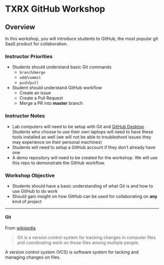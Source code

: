# TXRX GitHub Workshop
## Overview
In this workshop, you will  introduce students to GitHub, the most popular git SaaS product for collaboration. 

### Instructor Priorities
* Students should understand basic Git commands
	* `branch`/`merge`
	* `add`/`commit`
	* `push`/`pull`
* Student should understand GitHub workflow
	* Create an issue 
	* Create a Pull Request 
	* Merge a PR into **master** branch
	
### Instructor Notes
* Lab computers will need to be setup with Git and [GitHub Desktop](https://desktop.github.com/) . Students who choose to use their own laptops will need to have these tools installed as well (we will not be able to troubleshoot issues they may experience on their personal machines)
* Students will need to setup a GitHub account if they don’t already have one
* A demo repository will need to be created for the workshop. We will use this repo to demonstrate the GitHub workflow. 
### Workshop Objective
* Students should have a basic understanding of what Git is and how to use GitHub to do work
* Should gain insight on how GitHub can be used for collaborating on **any** kind of project
---
#### Git
From [wikipedia](https://en.wikipedia.org/wiki/Git)
> Git is a version control system for tracking changes in computer files and coordinating work on those files among multiple people.

A version control system (VCS) is software system for tacking and managing changes on files.

